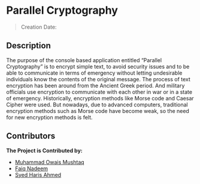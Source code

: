 # Parallel Cryptography
> Creation Date:  
## Description
The purpose of the console based application entitled “Parallel Cryptography” is to encrypt simple text, to avoid security issues and to be able to communicate in terms of emergency without letting undesirable individuals know the contents of the original message. The process of text encryption has been around from the Ancient Greek period. And military officials use encryption to communicate with each other in war or in a state of emergency. Historically, encryption methods like Morse code and Caesar Cipher were used. But nowadays, due to advanced computers, traditional encryption methods such as Morse code have become weak, so the need for new encryption methods is felt.

## Contributors
<b> The Project is Contributed by: </b>
* [Muhammad Owais Mushtaq](https://github.com/muhammadowaismushtaq)
* [Faiq Nadeem](https://github.com/)
* [Syed Haris Ahmed](https://github.com/)

